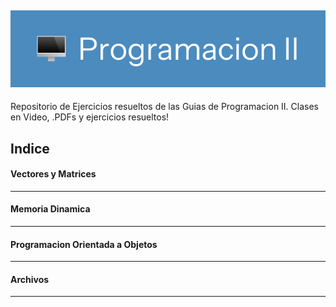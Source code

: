 ![🖥  Programacion_I](Images/Programacion-II-label.png)
---
Repositorio de Ejercicios resueltos de las Guias de Programacion II.
Clases en Video, .PDFs y ejercicios resueltos!

Indice
---

#### Vectores y Matrices #


---
#### Memoria Dinamica #



---
#### Programacion Orientada a Objetos #



---
#### Archivos # 



---
